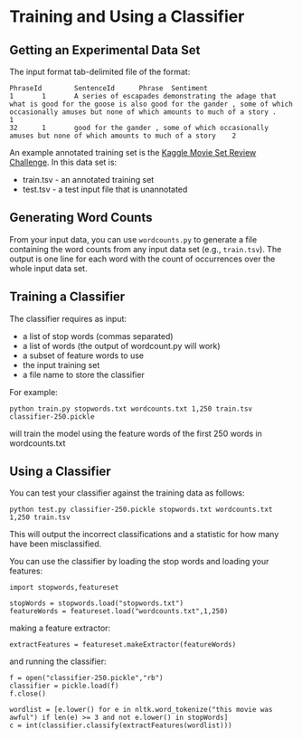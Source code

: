 # Training and Using a Classifier #

## Getting an Experimental Data Set ##

The input format tab-delimited file of the format:

    PhraseId        SentenceId      Phrase  Sentiment
    1       1       A series of escapades demonstrating the adage that what is good for the goose is also good for the gander , some of which occasionally amuses but none of which amounts to much of a story .    1
    32      1       good for the gander , some of which occasionally amuses but none of which amounts to much of a story    2

An example annotated training set is the [Kaggle Movie Set Review Challenge](https://www.kaggle.com/c/sentiment-analysis-on-movie-reviews).  In this data set is:

  * train.tsv - an annotated training set
  * test.tsv - a test input file that is unannotated
  
## Generating Word Counts ##

From your input data, you can use `wordcounts.py` to generate a file containing the word counts from any input data set (e.g., `train.tsv`).  The output is
one line for each word with the count of occurrences over the whole input data set.

## Training a Classifier ##

The classifier requires as input:

  * a list of stop words (commas separated)
  * a list of words (the output of wordcount.py will work)
  * a subset of feature words to use
  * the input training set
  * a file name to store the classifier
  
For example:

    python train.py stopwords.txt wordcounts.txt 1,250 train.tsv classifier-250.pickle
   
will train the model using the feature words of the first 250 words in wordcounts.txt

## Using a Classifier ##

You can test your classifier against the training data as follows:

    python test.py classifier-250.pickle stopwords.txt wordcounts.txt 1,250 train.tsv
   
This will output the incorrect classifications and a statistic for how many have been misclassified.

You can use the classifier by loading the stop words and loading your features:

    import stopwords,featureset
    
    stopWords = stopwords.load("stopwords.txt")
    featureWords = featureset.load("wordcounts.txt",1,250)

making a feature extractor:

    extractFeatures = featureset.makeExtractor(featureWords)
    
and running the classifier:

    f = open("classifier-250.pickle","rb")
    classifier = pickle.load(f)
    f.close()

    wordlist = [e.lower() for e in nltk.word_tokenize("this movie was awful") if len(e) >= 3 and not e.lower() in stopWords]
    c = int(classifier.classify(extractFeatures(wordlist)))

